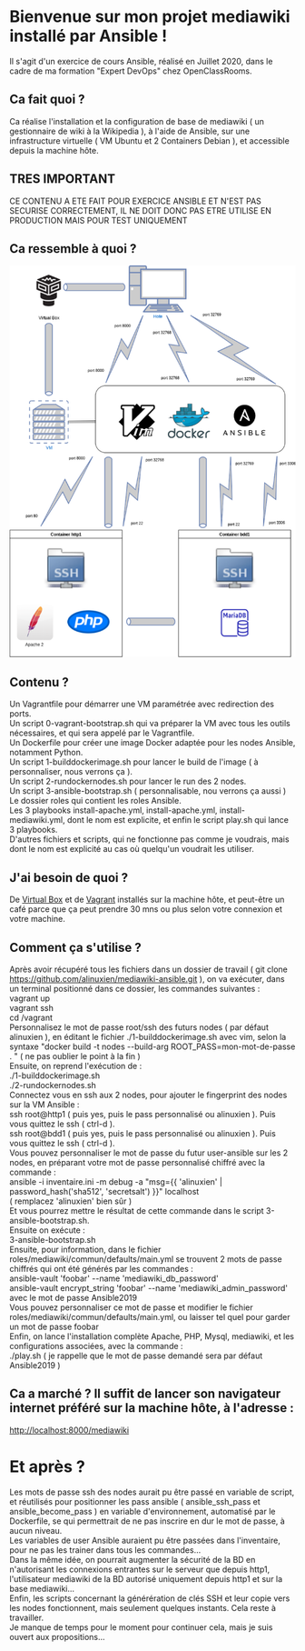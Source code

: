 # Bienvenue sur mon projet mediawiki installé par Ansible !
Il s'agit d'un exercice de cours Ansible, réalisé en Juillet 2020, dans le cadre de ma formation "Expert DevOps" chez OpenClassRooms.
## Ca fait quoi ?
Ca réalise l'installation et la configuration de base de mediawiki ( un gestionnaire de wiki à la Wikipedia ), à l'aide de Ansible, sur une infrastructure virtuelle ( VM Ubuntu et 2 Containers Debian ), et accessible depuis la machine hôte.
## TRES IMPORTANT
CE CONTENU A ETE FAIT POUR EXERCICE ANSIBLE ET N'EST PAS SECURISE CORRECTEMENT, IL NE DOIT DONC PAS ETRE UTILISE EN PRODUCTION MAIS POUR TEST UNIQUEMENT
## Ca ressemble à quoi ?
![Aperçu de l'architecture](https://github.com/alinuxien/mediawiki-ansible/raw/master/layout.png)
## Contenu ?
Un Vagrantfile pour démarrer une VM paramétrée avec redirection des ports.  
Un script 0-vagrant-bootstrap.sh qui va préparer la VM avec tous les outils nécessaires, et qui sera appelé par le Vagrantfile.  
Un Dockerfile pour créer une image Docker adaptée pour les nodes Ansible, notamment Python.  
Un script 1-builddockerimage.sh pour lancer le build de l'image ( à personnaliser, nous verrons ça ).  
Un script 2-rundockernodes.sh pour lancer le run des 2 nodes.  
Un script 3-ansible-bootstrap.sh ( personnalisable, nou verrons ça aussi )  
Le dossier roles qui contient les roles Ansible.  
Les 3 playbooks install-apache.yml, install-apache.yml, install-mediawiki.yml, dont le nom est explicite, et enfin le script play.sh qui lance 3 playbooks.  
D'autres fichiers et scripts, qui ne fonctionne pas comme je voudrais, mais dont le nom est explicité au cas où quelqu'un voudrait les utiliser.  
## J'ai besoin de quoi ?
De [Virtual Box](https://www.virtualbox.org/) et de [Vagrant](https://www.vagrantup.com/downloads) installés sur la machine hôte, et peut-être un café parce que ça peut prendre 30 mns ou plus selon votre connexion et votre machine.
## Comment ça s'utilise ?
Après avoir récupéré tous les fichiers dans un dossier de travail ( git clone https://github.com/alinuxien/mediawiki-ansible.git ), on va exécuter, dans un terminal positionné dans ce dossier, les commandes suivantes :  
vagrant up  
vagrant ssh  
cd /vagrant  
Personnalisez le mot de passe root/ssh des futurs nodes ( par défaut alinuxien ), en éditant le fichier ./1-builddockerimage.sh avec vim, selon la syntaxe "docker build -t nodes --build-arg ROOT_PASS=mon-mot-de-passe . " ( ne pas oublier le point à la fin )  
Ensuite, on reprend l'exécution de :  
./1-builddockerimage.sh  
./2-rundockernodes.sh  
Connectez vous en ssh aux 2 nodes, pour ajouter le fingerprint des nodes sur la VM Ansible :   
ssh root@http1 ( puis yes, puis le pass personnalisé ou alinuxien ). Puis vous quittez le ssh ( ctrl-d ).  
ssh root@bdd1 ( puis yes, puis le pass personnalisé ou alinuxien ). Puis vous quittez le ssh ( ctrl-d ).  
Vous pouvez personnaliser le mot de passe du futur user-ansible sur les 2 nodes, en préparant votre mot de passe personnalisé chiffré avec la commande :  
ansible -i inventaire.ini -m debug -a "msg={{ 'alinuxien' | password_hash('sha512', 'secretsalt') }}" localhost   
( remplacez 'alinuxien' bien sûr )  
Et vous pourrez mettre le résultat de cette commande dans le script 3-ansible-bootstrap.sh.  
Ensuite on exécute :  
3-ansible-bootstrap.sh  
Ensuite, pour information, dans le fichier roles/mediawiki/commun/defaults/main.yml se trouvent 2 mots de passe chiffrés qui ont été générés par les commandes :   
ansible-vault 'foobar' --name 'mediawiki_db_password'  
ansible-vault encrypt_string 'foobar' --name 'mediawiki_admin_password'  
avec le mot de passe Ansible2019  
Vous pouvez personnaliser ce mot de passe et modifier le fichier roles/mediawiki/commun/defaults/main.yml, ou laisser tel quel pour garder un mot de passe foobar  
Enfin, on lance l'installation complète Apache, PHP, Mysql, mediawiki, et les configurations associées, avec la commande :   
./play.sh  ( je rappelle que le mot de passe demandé sera par défaut Ansible2019 )
## Ca a marché ? Il suffit de lancer son navigateur internet préféré sur la machine hôte, à l'adresse :   
[http://localhost:8000/mediawiki](http://localhost:8000/mediawiki)
# Et après ?
Les mots de passe ssh des nodes aurait pu être passé en variable de script, et réutilisés pour positionner les pass ansible ( ansible_ssh_pass et ansible_become_pass ) en variable d'environnement, automatisé par le Dockerfile, se qui permettrait de ne pas inscrire en dur le mot de passe, à aucun niveau.  
Les variables de user Ansible auraient pu être passées dans l'inventaire, pour ne pas les trainer dans tous les commandes...  
Dans la même idée, on pourrait augmenter la sécurité de la BD en n'autorisant les connexions entrantes sur le serveur que depuis http1, l'utilisateur mediawiki de la BD autorisé uniquement depuis http1 et sur la base mediawiki...  
Enfin, les scripts concernant la générération de clés SSH et leur copie vers les nodes fonctionnent, mais seulement quelques instants. Cela reste à travailler.  
Je manque de temps pour le moment pour continuer cela, mais je suis ouvert aux propositions...  

